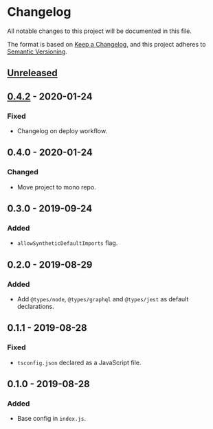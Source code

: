 # Changelog
All notable changes to this project will be documented in this file.

The format is based on [Keep a Changelog](https://keepachangelog.com/en/1.0.0/),
and this project adheres to [Semantic Versioning](https://semver.org/spec/v2.0.0.html).

## [Unreleased]

## [0.4.2] - 2020-01-24
### Fixed
- Changelog on deploy workflow.

## 0.4.0 - 2020-01-24
### Changed
- Move project to mono repo.

## 0.3.0 - 2019-09-24
### Added
- `allowSyntheticDefaultImports` flag.

## 0.2.0 - 2019-08-29
### Added
- Add `@types/node`, `@types/graphql` and `@types/jest` as default declarations.

## 0.1.1 - 2019-08-28
### Fixed
- `tsconfig.json` declared as a JavaScript file.

## 0.1.0 - 2019-08-28
### Added
- Base config in `index.js`.

[Unreleased]: https://github.com/vtex/js-standards/compare/v0.4.2...HEAD
[0.4.2]: https://github.com/vtex/js-standards/compare/v0.4.0...v0.4.2
